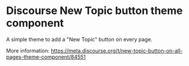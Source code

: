 # Discourse New Topic button theme component

A simple theme to add a "New Topic" button on every page. 

More information: https://meta.discourse.org/t/new-topic-button-on-all-pages-theme-component/84551
